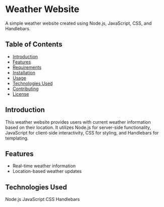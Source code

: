 # Weather Website

A simple weather website created using Node.js, JavaScript, CSS, and Handlebars.

## Table of Contents

- [Introduction](#introduction)
- [Features](#features)
- [Requirements](#requirements)
- [Installation](#installation)
- [Usage](#usage)
- [Technologies Used](#technologies-used)
- [Contributing](#contributing)
- [License](#license)

## Introduction

This weather website provides users with current weather information based on their location. It utilizes Node.js for server-side functionality, JavaScript for client-side interactivity, CSS for styling, and Handlebars for templating.

## Features

- Real-time weather information
- Location-based weather updates

## Technologies Used
Node.js
JavaScript
CSS
Handlebars
